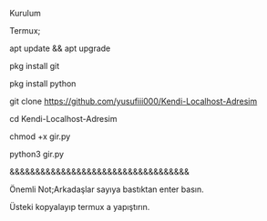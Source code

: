 Kurulum 

Termux;

apt update && apt upgrade 

pkg install git

pkg install python

git clone https://github.com/yusufiii000/Kendi-Localhost-Adresim

cd Kendi-Localhost-Adresim

chmod +x gir.py

python3 gir.py

&&&&&&&&&&&&&&&&&&&&&&&&&&&&&&&&&&&

Önemli Not;Arkadaşlar sayıya bastıktan enter basın.


Üsteki kopyalayıp termux a yapıştırın.

